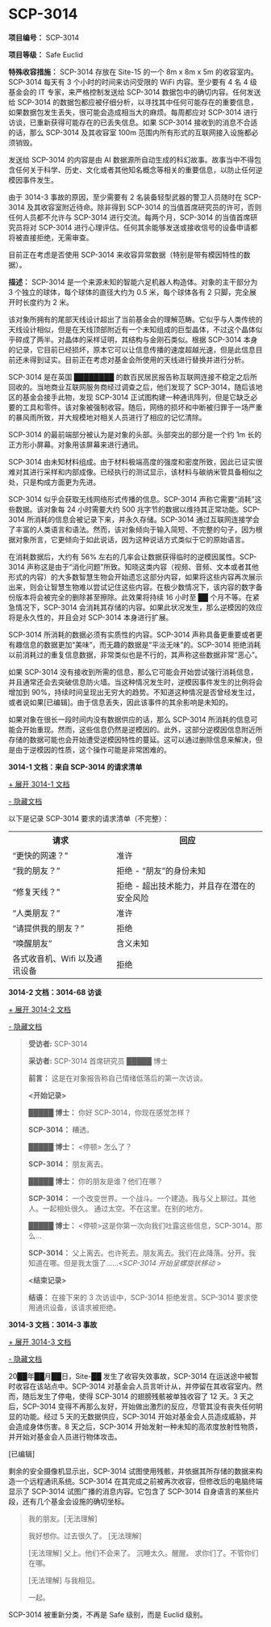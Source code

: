 # SCP-3014
                        


**项目编号：** SCP-3014

**项目等级：** Safe Euclid

**特殊收容措施：** SCP-3014 存放在 Site-15 的一个 8m x 8m x 5m 的收容室内。SCP-3014 每天有 3 个小时的时间来访问受限的 WiFi 内容。至少要有 4 名 4 级基金会的 IT 专家，来严格控制发送给 SCP-3014 数据包中的确切内容。任何发送给 SCP-3014 的数据包都应被仔细分析，以寻找其中任何可能存在的重要信息，如果数据包发生丢失，很可能会造成相当大的麻烦。每周都应对 SCP-3014 进行访谈，已重新获得可能存在的已丢失信息。如果 SCP-3014 接收到的消息不合适的话，那么 SCP-3014 及其收容室 100m 范围内所有形式的互联网接入设施都必须销毁。

发送给 SCP-3014 的内容是由 AI 数据源所自动生成的科幻故事。故事当中不得包含任何关于科学、历史、文化或者其他知名概念等相关的重要信息，以防止任何逆模因事件发生。

由于 3014-3 事故的原因，至少需要有 2 名装备轻型武器的警卫人员随时在 SCP-3014 及其收容室附近待命。除非得到 SCP-3014 的当值首席研究员的许可，否则任何人员都不允许与 SCP-3014 进行交流。每两个月，SCP-3014 的当值首席研究员将对 SCP-3014 进行心理评估。任何其余能够发送或接收信号的设备申请都将被直接拒绝，无需审查。

目前正在考虑是否使用 SCP-3014 来收容异常数据（特别是带有模因特性的数据）。

**描述：** SCP-3014 是一个来源未知的智能六足机器人构造体。对象的主干部分为 3 个独立的球体，每个球体的直径大约为 0.5 米，每个球体各有 2 只脚，完全展开时长度约为 2 米。

该对象所拥有的尾部天线设计超出了当前基金会的理解范畴。它似乎与人类传统的天线设计相似，但是在天线顶部附近有一个未知组成的巨型晶体，不过这个晶体似乎碎成了两半。对晶体的采样证明，其结构与金刚石类似。根据 SCP-3014 本身的记录，它目前已经损坏，原本它可以让信息传播的速度超越光速，但是此信息目前还未得到证实。目前正在考虑对基金会所使用的天线进行替换并进行分析。

SCP-3014 是在英国 ████████ 的数百民居民报告称互联网连接不稳定之后所回收的。当地商业互联网服务商经过调查之后，他们发现了 SCP-3014，随后该地区的基金会接手此物，发现 SCP-3014 正试图构建一种通讯阵列，但是它缺乏必要的工具和零件。该对象被强制收容。随后，网络的损坏和中断被归罪于一场严重的暴风雨所致，并大规模地对相关人员进行了相应的记忆清除。

SCP-3014 的最前端部分被认为是对象的头部。头部突出的部分是一个约 1m 长的正方形小屏幕。对象用该屏幕来进行通讯。

SCP-3014 由未知材料组成。由于材料极端高度的强度和密度所致，因此已证实很难对其进行采样和内部成像。已经执行的测试显示，该材料与碳纳米管具备相似之处，只是构成方面更为先进。

SCP-3014 似乎会获取无线网络形式传播的信息。SCP-3014 声称它需要“消耗”这些数据。该对象每 24 小时需要大约 500 兆字节的数据以维持其正常功能。SCP-3014 所消耗的信息会被记录下来，并永久存储。SCP-3014 通过互联网连接学会了丰富的人类语言和语法。然而，该对象倾向于输入简短、不完整的句子，因为根据对象所言，它更倾向于如此说话，因为这种说话方式类似于它的原始语言。

在消耗数据后，大约有 56% 左右的几率会让数据获得临时的逆模因属性。SCP-3014 声称这是由于“消化问题”所致。知晓这类内容（视频、音频、文本或者其他形式的内容）的大多数智慧生物会开始遗忘这部分内容，如果将这些内容再次展示出来，则会让智慧生物难以尝试记住这些内容。在极少数情况下，该内容的数字备份版本将会被完全的删除甚至擦除。此效果将持续 16 小时至 ██ 个月不等。在紧急情况下，SCP-3014 会消耗其存储的内容。如果此状况发生，那么逆模因的效应将是永久性的，并且会对 SCP-3014 本身进行扩展。

SCP-3014 所消耗的数据必须有实质性的内容。SCP-3014 声称具备更重要或者更有趣信息的数据更加“美味”，而无趣的数据是“平淡无味”的。SCP-3014 拒绝消耗以前消耗过的重复信息数据，非常类似也是不行的，其声称这些数据非常“恶心”。

如果 SCP-3014 没有接收到所需的信息，那么它可能会开始尝试强行消耗信息，并且通常还会去突破信息防火墙。当这种情况发生时，逆模因事件发生的比例将会增加到 90%，持续时间呈现出无穷大的趋势。不知道这种情况是否曾经发生过，或者说如果[已编辑]。由于信息丢失，因此该事件的其余影响是未知的。

如果对象在很长一段时间内没有数据供应的话，那么 SCP-3014 所消耗的信息可能会开始重现。然而，这些信息仍然是逆模因的。此外，这部分逆模因信息附近所存储的数据可能也会开始遭受逆模因特性的蔓延。这可以通过删除信息来解决，但是由于逆模因的性质，这个操作可能是非常困难的。

**3014-1 文档：来自 SCP-3014 的请求清单** 


<a shape='rect' class='collapsible-block-link' href='javascript:;'>+&#160;&#23637;&#24320;&#160;3014-1&#160;&#25991;&#26723;</a>

<a shape='rect' class='collapsible-block-link' href='javascript:;'>-&#160;&#38544;&#34255;&#25991;&#26723;</a>

以下是记录 SCP-3014 要求的请求清单（不完整）：

<table class='wiki-content-table'>
 <tr>
  <th colspan='1' rowspan='1'>&#35831;&#27714;</th>
  <th colspan='1' rowspan='1'>&#22238;&#24212;</th>
 </tr>
 <tr>
  <td colspan='1' rowspan='1'>&#8220;&#26356;&#24555;&#30340;&#32593;&#36895;&#65311;&#8221;</td>
  <td colspan='1' rowspan='1'>&#20934;&#35768;</td>
 </tr>
 <tr>
  <td colspan='1' rowspan='1'>&#8220;&#25105;&#30340;&#26379;&#21451;&#65311;&#8221;</td>
  <td colspan='1' rowspan='1'>&#25298;&#32477; - &#8220;&#26379;&#21451;&#8221;&#30340;&#36523;&#20221;&#26410;&#30693;</td>
 </tr>
 <tr>
  <td colspan='1' rowspan='1'>&#8220;&#20462;&#22797;&#22825;&#32447;&#65311;&#8221;</td>
  <td colspan='1' rowspan='1'>&#25298;&#32477; - &#36229;&#20986;&#25216;&#26415;&#33021;&#21147;&#65292;&#24182;&#19988;&#23384;&#22312;&#28508;&#22312;&#30340;&#23433;&#20840;&#39118;&#38505;</td>
 </tr>
 <tr>
  <td colspan='1' rowspan='1'>&#8220;&#20154;&#31867;&#26379;&#21451;&#65311;&#8221;</td>
  <td colspan='1' rowspan='1'>&#20934;&#35768;</td>
 </tr>
 <tr>
  <td colspan='1' rowspan='1'>&#8220;&#35831;&#25552;&#20379;&#25105;&#30340;&#26379;&#21451;&#65311;&#8221;</td>
  <td colspan='1' rowspan='1'>&#25298;&#32477;</td>
 </tr>
 <tr>
  <td colspan='1' rowspan='1'>&#8220;&#21796;&#37266;&#26379;&#21451;&#8221;</td>
  <td colspan='1' rowspan='1'>&#21547;&#20041;&#26410;&#30693;</td>
 </tr>
 <tr>
  <td colspan='1' rowspan='1'>&#21508;&#24335;&#25910;&#38899;&#26426;&#12289;Wifi &#20197;&#21450;&#36890;&#35759;&#35774;&#22791;</td>
  <td colspan='1' rowspan='1'>&#25298;&#32477;</td>
 </tr>
</table>



**3014-2 文档：3014-68 访谈** 


<a shape='rect' class='collapsible-block-link' href='javascript:;'>+&#160;&#23637;&#24320;&#160;3014-2&#160;&#25991;&#26723;</a>

<a shape='rect' class='collapsible-block-link' href='javascript:;'>-&#160;&#38544;&#34255;&#25991;&#26723;</a>


> **受访者:**  SCP-3014
> 
> **采访者:**  SCP-3014 首席研究员 █████ 博士
> 
> **前言：** 这是在对象报告称自己情绪低落后的第一次访谈。
> 
> **<开始记录>** 
> 
> **█████ 博士：** 你好 SCP-3014，你现在感觉怎样？
> 
> **SCP-3014：**  糟透。
> 
> **█████ 博士：** <停顿> 怎么了？
> 
> **SCP-3014：**  朋友离去。
> 
> **█████ 博士：** 你的朋友是谁？他们在哪？
> 
> **SCP-3014：** 一个改变世界。一个战斗。一个建造。我与父上聊过。其他人。一起相处很久。 通过太空。不在这里。在别的地方。
> 
> **█████ 博士：**  <停顿>这是你第一次向我们吐露这些信息，SCP-3014。那么…
> 
> **SCP-3014：** 父上离去。也许死去。朋友离去。我们在此降落。分开。我知道在哪。但是我太饿了……<*SCP-3014 开始呈螺旋状移动* >
> 
> **<结束记录>** 
> 
> **结语：** 在接下来的 3 次访谈中，SCP-3014 拒绝发言。SCP-3014 要求使用通讯设备，该请求被拒绝。
> 




**3014-3 文档：3014-3 事故** 


<a shape='rect' class='collapsible-block-link' href='javascript:;'>+&#160;&#23637;&#24320;&#160;3014-3&#160;&#25991;&#26723;</a>

<a shape='rect' class='collapsible-block-link' href='javascript:;'>-&#160;&#38544;&#34255;&#25991;&#26723;</a>

20██年██月██日，Site-██ 发生了收容失效事故，SCP-3014 在运送途中被暂时收容在该站点中。SCP-3014 对基金会人员言听计从，并停留在其收容室内。然而，随后发生了停电，使得 SCP-3014 的翅膀残骸被单独收容了 12 天。3 天之后，SCP-3014 变得不再那么友好，开始做出激烈的反应，尽管其没有丧失任何明显的功能。经过 5 天的无数据供应，SCP-3014 开始对基金会人员造成威胁，并会造成身体伤害。8 天之后，SCP-3014 开始发射一种未知的高浓度放射性物质，并开始对基金会人员进行物体攻击。

[已编辑]

剩余的安全摄像机显示出，SCP-3014 试图使用残骸，并依据其所存储的数据来构造一个远程通讯系统。SCP-3014 在其完成之前被再次收容，但修改后的电脑终端显示了 SCP-3014 试图广播的消息内容。它包含了 SCP-3014 自身语言的某些片段，还有几个基金会设施的确切坐标。


> 我的朋友。[无法理解]
> 
> 我好想你。过去很久了。
[无法理解]
> 
> [无法理解] 父上。他们不会来了。
沉睡太久。醒醒。
求你们了。不管你们在哪。
> 
> [无法理解] 与我相见。
> 
> 一起。
> 

SCP-3014 被重新分类，不再是 Safe 级别，而是 Euclid 级别。






                    